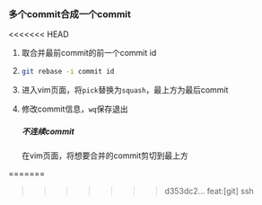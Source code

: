 ### 多个commit合成一个commit

<<<<<<< HEAD
1. 取合并最前commit的前一个commit id

2. ```bash
   git rebase -i commit id
   ```

3. 进入vim页面，将`pick`替换为`squash`，最上方为最后commit

4. 修改commit信息，`wq`保存退出   

   ##### 不连续commit

   在vim页面，将想要合并的commit剪切到最上方

   

   



=======
>>>>>>> d353dc2... feat:[git] ssh
